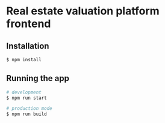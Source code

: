 # Real estate valuation platform frontend

## Installation

```bash
$ npm install
```

## Running the app

```bash
# development
$ npm run start

# production mode
$ npm run build
```
